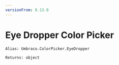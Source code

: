 ```yaml
---
versionFrom: 8.13.0
---
```


# Eye Dropper Color Picker

`Alias: Umbraco.ColorPicker.EyeDropper`

`Returns: object`

